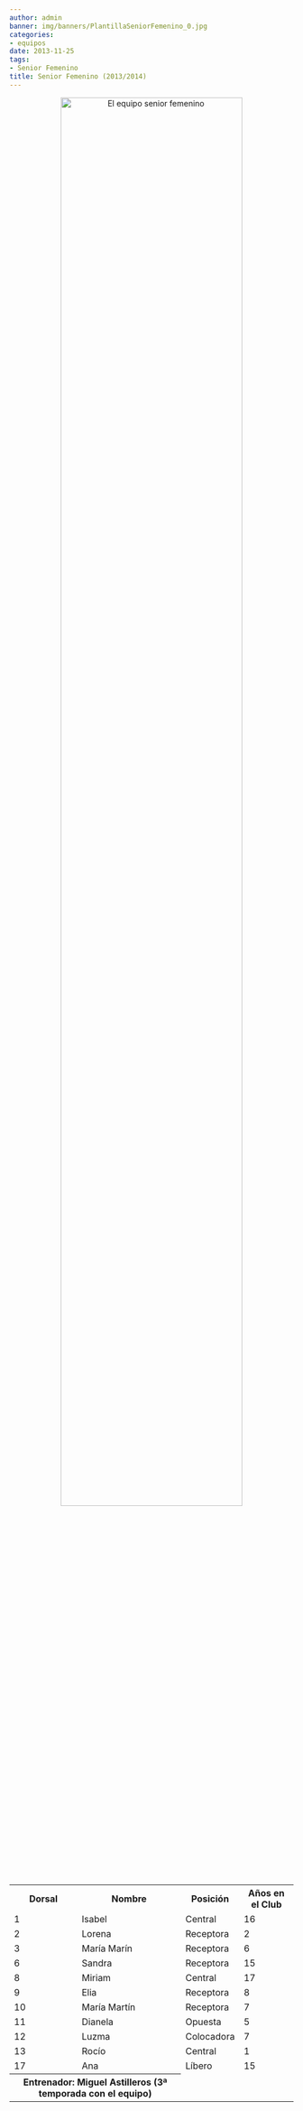 ```yaml
---
author: admin
banner: img/banners/PlantillaSeniorFemenino_0.jpg
categories:
- equipos
date: 2013-11-25
tags:
- Senior Femenino
title: Senior Femenino (2013/2014)
---
```

<center>
<a target="_new" href="http://www.advmiguelturra.org/img/banners/PlantillaSeniorFemenino_0.jpg">
<img alt="El equipo senior femenino" width="80%" src="http://www.advmiguelturra.org/img/banners/PlantillaSeniorFemenino_0.jpg"/> </a>
</center>

<p>&nbsp;</p>

<table align="center">
  <tr>
	<th>Dorsal</th>
	<th>Nombre</th>
	<th>Posición</th>
	<th>Años en el Club</th>
  </tr>

  <tr>
	<td>1</td>
	<td>Isabel</td>
	<td>Central</td>
	<td>16</td>
  </tr>

  <tr>
	<td>2</td>
	<td>Lorena</td>
	<td>Receptora</td>
	<td>2</td>
  </tr>

  <tr>
	<td>3</td>
	<td>María Marín</td>
	<td>Receptora</td>
	<td>6</td>
  </tr>

  <tr>
	<td>6</td>
	<td>Sandra</td>
	<td>Receptora</td>
	<td>15</td>
  </tr>

  <tr>
	<td>8</td>
	<td>Miriam</td>
	<td>Central</td>
	<td>17</td>
  </tr>

  <tr>
	<td>9</td>
	<td>Elia</td>
	<td>Receptora</td>
	<td>8</td>
  </tr>

  <tr>
	<td>10</td>
	<td>María Martín</td>
	<td>Receptora</td>
	<td>7</td>
  </tr>

  <tr>
	<td>11</td>
	<td>Dianela</td>
	<td>Opuesta</td>
	<td>5</td>
  </tr>

  <tr>
	<td>12</td>
	<td>Luzma</td>
	<td>Colocadora</td>
	<td>7</td>
  </tr>

  <tr>
	<td>13</td>
	<td>Rocío</td>
	<td>Central</td>
	<td>1</td>
  </tr>

  <tr>
	<td>17</td>
	<td>Ana</td>
	<td>Líbero</td>
	<td>15</td>
  </tr>



  <tr>
	<th colspan="2">Entrenador: Miguel Astilleros (3ª temporada con el equipo)</th>
  </tr>
</table>
